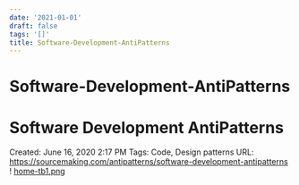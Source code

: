 ```yaml
---
date: '2021-01-01'
draft: false
tags: '[]'
title: Software-Development-AntiPatterns
---
```


# Software-Development-AntiPatterns

# Software Development AntiPatterns
Created: June 16, 2020 2:17 PM
Tags: Code, Design patterns
URL: https://sourcemaking.com/antipatterns/software-development-antipatterns
!
[home-tb1.png](Software%20Development%20AntiPatterns%20bfbe84d53084446ba714bb0398975c59/home-tb1.png)
